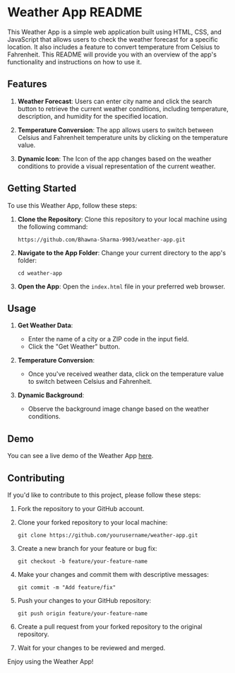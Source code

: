 # Weather App README

This Weather App is a simple web application built using HTML, CSS, and JavaScript that allows users to check the weather forecast for a specific location. It also includes a feature to convert temperature from Celsius to Fahrenheit. This README will provide you with an overview of the app's functionality and instructions on how to use it.


## Features

1. **Weather Forecast**: Users can enter city name and click the search button to retrieve the current weather conditions, including temperature, description, and humidity for the specified location.

2. **Temperature Conversion**: The app allows users to switch between Celsius and Fahrenheit temperature units by clicking on the temperature value.

3. **Dynamic Icon**: The Icon of the app changes based on the weather conditions to provide a visual representation of the current weather.

## Getting Started

To use this Weather App, follow these steps:

1. **Clone the Repository**: Clone this repository to your local machine using the following command:
   
   ```
   https://github.com/Bhawna-Sharma-9903/weather-app.git
   ```

2. **Navigate to the App Folder**: Change your current directory to the app's folder:

   ```
   cd weather-app
   ```

3. **Open the App**: Open the `index.html` file in your preferred web browser.

## Usage

1. **Get Weather Data**:
   - Enter the name of a city or a ZIP code in the input field.
   - Click the "Get Weather" button.

2. **Temperature Conversion**:
   - Once you've received weather data, click on the temperature value to switch between Celsius and Fahrenheit.

3. **Dynamic Background**:
   - Observe the background image change based on the weather conditions.

## Demo

You can see a live demo of the Weather App [here](https://yourdemoURL.com).

## Contributing

If you'd like to contribute to this project, please follow these steps:

1. Fork the repository to your GitHub account.

2. Clone your forked repository to your local machine:

   ```
   git clone https://github.com/yourusername/weather-app.git
   ```

3. Create a new branch for your feature or bug fix:

   ```
   git checkout -b feature/your-feature-name
   ```

4. Make your changes and commit them with descriptive messages:

   ```
   git commit -m "Add feature/fix"
   ```

5. Push your changes to your GitHub repository:

   ```
   git push origin feature/your-feature-name
   ```

6. Create a pull request from your forked repository to the original repository.

7. Wait for your changes to be reviewed and merged.


Enjoy using the Weather App!
